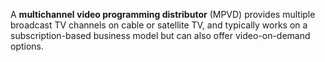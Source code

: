 A **multichannel video programming distributor** (MPVD) provides multiple broadcast TV channels on cable or satellite TV, and typically works on a subscription-based business model but can also offer video-on-demand options.